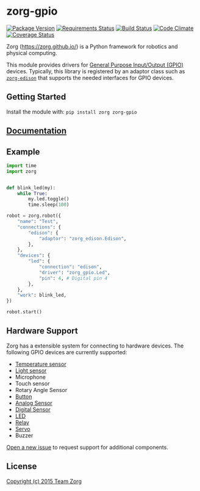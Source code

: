 # zorg-gpio

[![Package Version](https://img.shields.io/pypi/v/zorg-gpio.svg)](https://pypi.python.org/pypi/zorg-gpio/)
[![Requirements Status](https://requires.io/github/zorg/zorg-gpio/requirements.svg?branch=master)](https://requires.io/github/zorg/zorg-gpio/requirements/?branch=master)
[![Build Status](https://travis-ci.org/zorg/zorg-gpio.svg?branch=master)](https://travis-ci.org/zorg/zorg-gpio)
[![Code Climate](https://codeclimate.com/github/zorg/zorg-gpio/badges/gpa.svg)](https://codeclimate.com/github/zorg/zorg-gpio)
[![Coverage Status](https://coveralls.io/repos/github/zorg/zorg-gpio/badge.svg?branch=master)](https://coveralls.io/github/zorg/zorg-gpio?branch=master)

Zorg (https://zorg.github.io/) is a Python
framework for robotics and physical computing.

This module provides drivers for [General Purpose Input/Output (GPIO)](https://en.wikipedia.org/wiki/General_Purpose_Input/Output) devices. Typically, this library is registered by an adaptor class such as [`zorg-edison`](https://github.com/zorg/zorg-edison) that supports the needed interfaces for GPIO devices.

## Getting Started
Install the module with: `pip install zorg zorg-gpio`

## [Documentation](http://zorg-gpio.readthedocs.org/)

## Example
```python
import time
import zorg


def blink_led(my):
    while True:
        my.led.toggle()
        time.sleep(100)

robot = zorg.robot({
    "name": "Test",
    "connections": {
        "edison": {
            "adaptor": "zorg_edison.Edison",
        },
    },
    "devices": {
        "led": {
            "connection": "edison",
            "driver": "zorg_gpio.Led",
            "pin": 4, # Digital pin 4
        },
    },
    "work": blink_led,
})

robot.start()
```

## Hardware Support
Zorg has a extensible system for connecting to hardware devices.
The following GPIO devices are currently supported:

- [Temperature sensor](docs/temperature_sensor.md)
- [Light sensor](docs/light_sensor.md)
- Microphone
- Touch sensor
- Rotary Angle Sensor
- [Button](docs/button.md)
- [Analog Sensor](docs/analog_sensor.md)
- [Digital Sensor](docs/digital_sensor.md)
- [LED](docs/led.md)
- [Relay](docs/relay.md)
- [Servo](docs/servo.md)
- Buzzer

[Open a new issue](https://github.com/zorg/zorg-gpio/issues/new) to request support for additional components.

## License
[Copyright (c) 2015 Team Zorg](https://github.com/zorg/zorg/blob/master/LICENSE.md)
